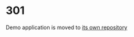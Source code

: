 301
=======
Demo application is moved to [its own repository](https://github.com/VeliovGroup/neo4j-demo)